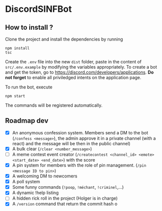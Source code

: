 # DiscordSINFBot

## How to install ?

Clone the project and install the dependencies by running

```console
npm install
tsc
```

Create the `.env` file into the new `dist` folder, paste in the content of `src/.env.example` by modifying the variables appropriately.
To create a bot and get the token, go to https://discord.com/developers/applications. **Do not forget** to enable all priviledged intents on the application page.

To run the bot, execute

```console
npm start
```

The commands will be registered automatically.

## Roadmap dev

- [x] An anonymous confession system. Members send a DM to the bot (`/confess <message>`), the admin approve it in a
      private channel (with a react) and the message will be then in the public channel)
- [x] A bulk clear (`/clear <number_message>`)
- [ ] A meme contest event creator (`/createcontest <channel_id> <emote> <start_date> <end_date>`) with the score
- [x] A pin system for members with the role of pin management. (`/pin <message ID to pin>`)
- [x] A welcoming DM to newcomers
- [x] A poll system
- [x] Some funny commands (`!poop`, `!méchant`, `!criminel`,...)
- [x] A dynamic !help listing
- [ ] A hidden rick roll in the project (Holger is in charge)
- [x] A `/version` command that return the commit hash o
